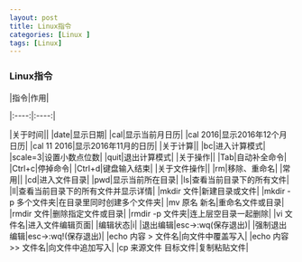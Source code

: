 ```yaml
---
layout: post
title: Linux指令
categories: [Linux ]
tags: [Linux]
---
```


### Linux指令


|指令|作用|

|:----:|:----:|

|关于时间||
|date|显示日期|
|cal|显示当前月日历|
|cal 2016|显示2016年12个月日历|
|cal 11 2016|显示2016年11月的日历|
|关于计算||
|bc|进入计算模式|
|scale=3|设置小数点位数|
|quit|退出计算模式|
|关于操作||
|Tab|自动补全命令|
|Ctrl+c|停掉命令|
|Ctrl+d|键盘输入结束|
|关于文件操作||
|rm|移除、重命名|
|常用||
|cd|进入文件目录|
|pwd|显示当前所在目录|
|ls|查看当前目录下的所有文件|
|ll|查看当前目录下的所有文件并显示详情|
|mkdir 文件|新建目录或文件|
|mkdir -p 多个文件夹|在目录里同时创建多个文件夹|
|mv 原名 新名|重命名文件或目录|
|rmdir 文件|删除指定文件或目录|
|rmdir -p 文件夹|连上层空目录一起删除|
|vi 文件名|进入文件编辑页面|
|编辑状态|i|
|退出编辑|esc->:wq(保存退出)|
|强制退出编辑|esc->:wq!(保存退出)|
|echo 内容 > 文件名|向文件中覆盖写入|
|echo 内容 >> 文件名|向文件中追加写入|
|cp 来源文件 目标文件|复制粘贴文件|